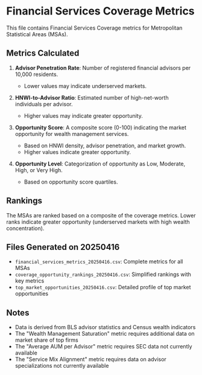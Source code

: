 # Financial Services Coverage Metrics

This file contains Financial Services Coverage metrics for Metropolitan Statistical Areas (MSAs).

## Metrics Calculated

1. **Advisor Penetration Rate**: Number of registered financial advisors per 10,000 residents.
   - Lower values may indicate underserved markets.

2. **HNWI-to-Advisor Ratio**: Estimated number of high-net-worth individuals per advisor.
   - Higher values may indicate greater opportunity.

3. **Opportunity Score**: A composite score (0-100) indicating the market opportunity for wealth management services.
   - Based on HNWI density, advisor penetration, and market growth.
   - Higher values indicate greater opportunity.

4. **Opportunity Level**: Categorization of opportunity as Low, Moderate, High, or Very High.
   - Based on opportunity score quartiles.

## Rankings

The MSAs are ranked based on a composite of the coverage metrics. Lower ranks indicate greater opportunity (underserved markets with high wealth concentration).

## Files Generated on 20250416

- `financial_services_metrics_20250416.csv`: Complete metrics for all MSAs
- `coverage_opportunity_rankings_20250416.csv`: Simplified rankings with key metrics
- `top_market_opportunities_20250416.csv`: Detailed profile of top market opportunities

## Notes

- Data is derived from BLS advisor statistics and Census wealth indicators
- The "Wealth Management Saturation" metric requires additional data on market share of top firms
- The "Average AUM per Advisor" metric requires SEC data not currently available
- The "Service Mix Alignment" metric requires data on advisor specializations not currently available
